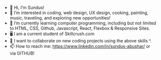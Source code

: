 - 👋 Hi, I’m Sundus!
- 👀 I’m interested in coding, web design, UX design, cooking, painting, music, traveling, and exploring new opportunities! 
- 🌱 I’m currently learning computer programming, including but not limited to HTML, CSS, Github, Javascript, React, Flexbox & Responsive Sites.
- 🖥️ I am a current student of Skillcrush.com 
- 💞️ I want to collaborate on new coding projects using the above skills ^. 
- 📫 How to reach me: https://www.linkedin.com/in/sundus-abushar/ or via GITHUB! 

<!---
sundoosa/sundoosa is a ✨ special ✨ repository because its `README.md` (this file) appears on your GitHub profile.
You can click the Preview link to take a look at your changes.
--->
